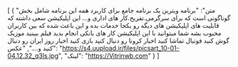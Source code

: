 [
  {
    "متن": "برنامه ویترین یک برنامه جامع برای کاربرد همه این برنامه شامل بخش گوناگونی است که برای سرگرمی.تفریح.کار های اداری و… این اپلیکیشن سعی داشته که قابلیت های اپلیکیشن های دیگه رو یکجا خدمات بده و این باعث شده که بین کاربران محبوب بشه شما میتوانید با این اپلیکیشن کار های بانکی انجام بدید فیلم ببینید موزیک گوش کنید فوتبال تماشا کنید اخبار کرونا رو دنبال کنید بازی کنید اخبار روز ایران رو دنبال کنید و….",
    "عکس": "https://s4.uupload.ir/files/picsart_10-01-04.12.32_q3ls.jpg",
    "لینک": "https://Vitrinwb.com"
  }
]
